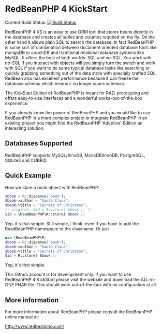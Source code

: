 RedBeanPHP 4 KickStart
======================

Current Build Status:
[![Build Status](https://secure.travis-ci.org/gabordemooij/RedBeanPHPKS.png)](http://travis-ci.org/gabordemooij/RedBeanPHPKS)

RedBeanPHP 4 KS is an easy to use ORM tool that stores beans directly in the
database and creates all tables and columns required on the fly.
On the other hand it allows plain SQL to search the database. In fact
RedBeanPHP is some sort of combination between document oriented database
tools like mongoDB or couchDB and traditional relational database systems
like MySQL. It offers the best of both worlds: SQL and no-SQL. You work
with no-SQL if you interact with objects will you simply turn the switch
and work with SQL if you want to do some typical database tasks like
searching or quickly grabbing something out of the data store with
specially crafted SQL. RedBean also has excellent performance because it
can freeze the database schema which means it no longer scans schemas.

The KickStart Edition of RedBeanPHP is meant for RAD, prototyping and
offers easy-to-use interfaces and a wonderful works-out-of-the-box
experience.

If you already know the power of RedBeanPHP and you would like to 
use RedBeanPHP in a more complex project or integrate RedBeanPHP in an
existing project you might find the RedBeanPHP 'Adaptive' Edition an
interesting solution.


Databases Supported
-------------------

RedBeanPHP supports MySQL/InnoDB, MariaDB/InnoDB, PostgreSQL, SQLite3 and CUBRID.

Quick Example
-------------

How we store a book object with RedBeanPHP:
```php
$book = R::dispense("book");
$book->author = "Santa Claus";
$book->title = "Secrets of Christmas";
/* original: $id = R::store( $book ); */
$id = \ReadBeanPHP\R::store( $book );
```

Yep, it's that simple. Still simple, I think, even if you have to add the ReadBeanPHP namespace to the classname. 
Or just 
```php
use \ReadBeanPHP\R;
$book = R::dispense("book");
$book->author = "Santa Claus";
$book->title = "Secrets of Christmas";
$id = R::store( $book );
```

Yep, it's that simple.

This Github account is for development only.
If you want to use RedBeanPHP 4 KickStart please visit the website and
download the ALL-in-ONE PHAR file. This should work out-of-the-box
with no configuration at all.

More information
----------------

For more information about RedBeanPHP please consult
the RedBeanPHP online manual at:

http://www.redbeanphp.com/
